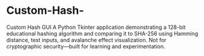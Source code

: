 # Custom-Hash-
Custom Hash GUI A Python Tkinter application demonstrating a 128-bit educational hashing algorithm and comparing it to SHA-256 using Hamming distance, test inputs, and avalanche effect visualization. Not for cryptographic security—built for learning and experimentation.
